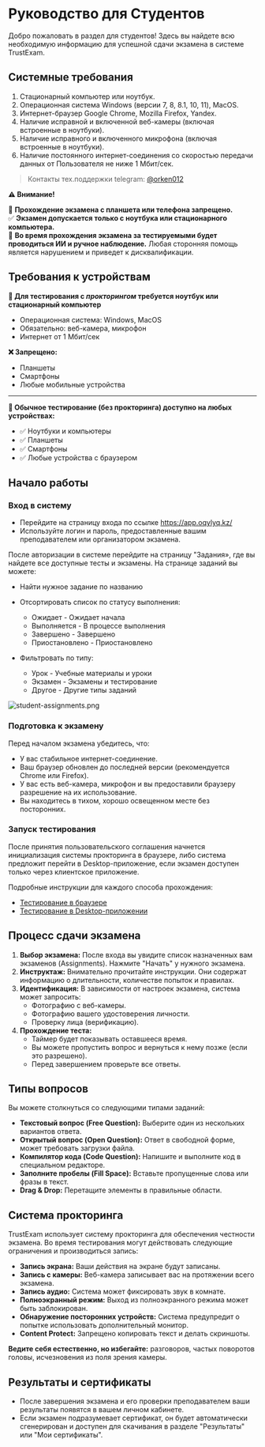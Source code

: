 # Руководство для Студентов

Добро пожаловать в раздел для студентов! Здесь вы найдете всю необходимую информацию для успешной сдачи экзамена в системе TrustExam.

## Системные требования

1. Стационарный компьютер или ноутбук.
2. Операционная система Windows (версии 7, 8, 8.1, 10, 11), MacOS.
3. Интернет-браузер Google Chrome, Mozilla Firefox, Yandex.
4. Наличие исправной и включенной веб-камеры (включая встроенные в ноутбуки).
5. Наличие исправного и включенного микрофона (включая встроенные в ноутбуки).
6. Наличие постоянного интернет-соединения со скоростью передачи данных от Пользователя не ниже 1 Мбит/сек.
> Контакты тех.поддержки telegram: [@orken012](https://t.me/orken012)

**⚠️ Внимание!**

🛑 **Прохождение экзамена с планшета или телефона запрещено.**  
✅ **Экзамен допускается только с ноутбука или стационарного компьютера.**  
🛑 **Во время прохождения экзамена за тестируемыми будет проводиться ИИ и ручное наблюдение.** Любая сторонняя помощь является нарушением и приведет к дисквалификации.

## Требования к устройствам

**📝 Для тестирования с *прокторингом* требуется ноутбук или стационарный компьютер**  
- Операционная система: Windows, MacOS  
- Обязательно: веб-камера, микрофон  
- Интернет от 1 Мбит/сек  

**❌ Запрещено:**  
- Планшеты  
- Смартфоны  
- Любые мобильные устройства

---  

**📱 Обычное тестирование (без прокторинга) доступно на любых устройствах:**  
- ✅ Ноутбуки и компьютеры  
- ✅ Планшеты  
- ✅ Смартфоны  
- ✅ Любые устройства с браузером  

## Начало работы

### Вход в систему

- Перейдите на страницу входа по ссылке https://app.oqylyq.kz/
- Используйте логин и пароль, предоставленные вашим преподавателем или организатором экзамена.

После авторизации в системе перейдите на страницу "Задания», где вы найдете все доступные тесты и экзамены. На странице заданий вы можете:

- Найти нужное задание по названию

- Отсортировать список по статусу выполнения:
    - Ожидает - Ожидает начала
    - Выполняется - В процессе выполнения
    - Завершено - Завершено
    - Приостановлено - Приостановлено

- Фильтровать по типу:
    - Урок - Учебные материалы и уроки
    - Экзамен - Экзамены и тестирование
    - Другое - Другие типы заданий

<!-- <p align="center" style="padding: 8px; border: 0.5px solid lightgray; overflow: hidden; border-radius: 6px;">
    <img src="/student-assignments.png" style="max-width: 100%; height: auto;">
</p> -->

![student-assignments.png](/student-assignments.png)

### Подготовка к экзамену

Перед началом экзамена убедитесь, что:

- У вас стабильное интернет-соединение.
- Ваш браузер обновлен до последней версии (рекомендуется Chrome или Firefox).
- У вас есть веб-камера, микрофон и вы предоставили браузеру разрешение на их использование.
- Вы находитесь в тихом, хорошо освещенном месте без посторонних.

### Запуск тестирования

После принятия пользовательского соглашения начнется инициализация системы прокторинга в браузере, либо система предложит перейти в Desktop-приложение, если экзамен доступен только через клиентское приложение.

Подробные инструкции для каждого способа прохождения:
- [Тестирование в браузере](browser-guide.md)
- [Тестирование в Desktop-приложении](desktop-guide.md)

## Процесс сдачи экзамена

1.  **Выбор экзамена:** После входа вы увидите список назначенных вам экзаменов (Assignments). Нажмите "Начать" у нужного экзамена.
2.  **Инструктаж:** Внимательно прочитайте инструкции. Они содержат информацию о длительности, количестве попыток и правилах.
3.  **Идентификация:** В зависимости от настроек экзамена, система может запросить:
    - Фотографию с веб-камеры.
    - Фотографию вашего удостоверения личности.
    - Проверку лица (верификацию).
4.  **Прохождение теста:**
    - Таймер будет показывать оставшееся время.
    - Вы можете пропустить вопрос и вернуться к нему позже (если это разрешено).
    - Перед завершением проверьте все ответы.

## Типы вопросов

Вы можете столкнуться со следующими типами заданий:

- **Текстовый вопрос (Free Question):** Выберите один из нескольких вариантов ответа.
- **Открытый вопрос (Open Question):** Ответ в свободной форме, может требовать загрузки файла.
- **Компилятор кода (Code Question):** Напишите и выполните код в специальном редакторе.
- **Заполните пробелы (Fill Space):** Вставьте пропущенные слова или фразы в текст.
- **Drag & Drop:** Перетащите элементы в правильные области.

## Система прокторинга

TrustExam использует систему прокторинга для обеспечения честности экзамена. Во время тестирования могут действовать следующие ограничения и производиться запись:

- **Запись экрана:** Ваши действия на экране будут записаны.
- **Запись с камеры:** Веб-камера записывает вас на протяжении всего экзамена.
- **Запись аудио:** Система может фиксировать звук в комнате.
- **Полноэкранный режим:** Выход из полноэкранного режима может быть заблокирован.
- **Обнаружение посторонних устройств:** Система предупредит о попытке использовать дополнительный монитор.
- **Content Protect:** Запрещено копировать текст и делать скриншоты.

**Ведите себя естественно, но избегайте:** разговоров, частых поворотов головы, исчезновения из поля зрения камеры.

## Результаты и сертификаты

- После завершения экзамена и его проверки преподавателем ваши результаты появятся в вашем личном кабинете.
- Если экзамен подразумевает сертификат, он будет автоматически сгенерирован и доступен для скачивания в разделе "Результаты" или "Мои сертификаты".
